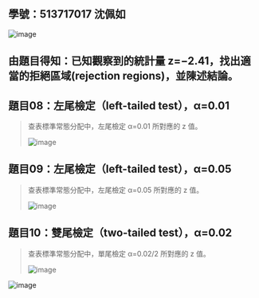 ## 學號：513717017 沈佩如

![image](https://github.com/user-attachments/assets/a0e36230-ebd7-4409-b36e-bb6aaf46aaec)

## 由題目得知：已知觀察到的統計量 z=−2.41，找出適當的拒絕區域(rejection regions)，並陳述結論。

## 題目08：左尾檢定（left-tailed test），α=0.01
>
>查表標準常態分配中，左尾檢定 α=0.01 所對應的 z 值。
>
>![image](https://github.com/user-attachments/assets/dc4a063d-6ef1-4508-af53-9bccf3490d11)

## 題目09：左尾檢定（left-tailed test），α=0.05
>
>查表標準常態分配中，左尾檢定 α=0.05 所對應的 z 值。
>
>![image](https://github.com/user-attachments/assets/cb3a45a7-1f23-48b0-a8d1-ef4f6ae7f31c)

## 題目10：雙尾檢定（two-tailed test），α=0.02
>
>查表標準常態分配中，單尾檢定 α=0.02/2 所對應的 z 值。
>
>![image](https://github.com/user-attachments/assets/1220b0e9-7ff5-4c07-910c-1c6cbf37e9c9)

![image](https://github.com/user-attachments/assets/412c065b-5fb2-424a-90ea-4280980e3eb5)

